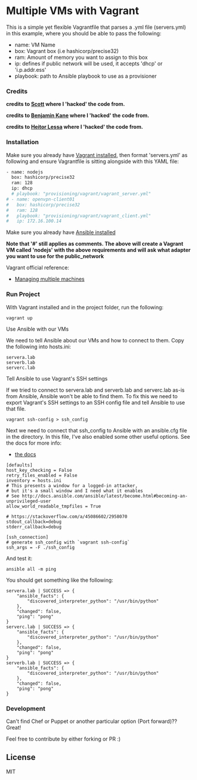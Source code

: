 # Multiple VMs with Vagrant

This is a simple yet flexible Vagrantfile that parses a .yml file (servers.yml) in this example, where you should be able to pass the following:

  - name: VM Name 
  - box: Vagrant box (i.e hashicorp/precise32)
  - ram: Amount of memory you want to assign to this box
  - ip: defines if public network will be used, it accepts 'dhcp' or 'i.p.addr.ess'
  - playbook: path to Ansible playbook to use as a provisioner

### Credits

**credits to [Scott](http://blog.scottlowe.org/2014/10/22/multi-machine-vagrant-with-yaml/) where I 'hacked' the code from.**

**credits to [Benjamin Kane](https://www.bbkane.com/blog/an-isolated-and-reproducible-ansible-and-vagrant-setup/) where I 'hacked' the code from.**

**credits to [Heitor Lessa](https://github.com/heitorlessa/vagrant-multiple-vms) where I 'hacked' the code from.**


### Installation

Make sure you already have [Vagrant installed](http://www.vagrantup.com/downloads.html), then format 'servers.yml' as following and ensure Vagrantfile is sitting alongside with this YAML file:

```sh
- name: nodejs
  box: hashicorp/precise32
  ram: 128
  ip: dhcp
  # playbook: "provisioning/vagrant/vagrant_server.yml"
# - name: openvpn-client01
#   box: hashicorp/precise32
#   ram: 128
#   playbook: "provisioning/vagrant/vagrant_client.yml"
#   ip: 172.16.100.14
```

Make sure you already have [Ansible installed](https://docs.ansible.com/ansible/latest/installation_guide/intro_installation.html)

**Note that '#' still applies as comments. The above will create a Vagrant VM called 'nodejs' with the above requirements and will ask what adapter you want to use for the public_network**

Vagrant official reference:

* [Managing multiple machines](http://docs.vagrantup.com/v2/multi-machine/)


### Run Project

With Vagrant installed and in the project folder, run the following:

```
vagrant up
```

Use Ansible with our VMs

We need to tell Ansible about our VMs and how to connect to them. Copy the following into hosts.ini:
```
servera.lab
serverb.lab
serverc.lab
```

Tell Ansible to use Vagrant's SSH settings

If we tried to connect to servera.lab and serverb.lab and serverc.lab as-is from Ansible, Ansible won't be able to find them. To fix this we need to export Vagrant's SSH settings to an SSH config file and tell Ansible to use that file.

```
vagrant ssh-config > ssh_config
```

Next we need to connect that ssh_config to Ansible with an ansible.cfg file in the directory. In this file, I've also enabled some other useful options. See the docs for more info:

* [the docs](http://docs.ansible.com/ansible/latest/intro_configuration.html)

```
[defaults]
host_key_checking = False
retry_files_enabled = False
inventory = hosts.ini
# This presents a window for a logged-in attacker,
# but it's a small window and I need what it enables
# See http://docs.ansible.com/ansible/latest/become.html#becoming-an-unprivileged-user
allow_world_readable_tmpfiles = True

# https://stackoverflow.com/a/45086602/2958070
stdout_callback=debug
stderr_callback=debug

[ssh_connection]
# generate ssh_config with `vagrant ssh-config`
ssh_args = -F ./ssh_config

```
And test it: 
```
ansible all -m ping
```

You should get something like the following:

```
servera.lab | SUCCESS => {
    "ansible_facts": {
        "discovered_interpreter_python": "/usr/bin/python"
    },
    "changed": false,
    "ping": "pong"
}
serverc.lab | SUCCESS => {
    "ansible_facts": {
        "discovered_interpreter_python": "/usr/bin/python"
    },
    "changed": false,
    "ping": "pong"
}
serverb.lab | SUCCESS => {
    "ansible_facts": {
        "discovered_interpreter_python": "/usr/bin/python"
    },
    "changed": false,
    "ping": "pong"
}
```

### Development

Can't find Chef or Puppet or another particular option (Port forward)?? Great! 

Feel free to contribute by either forking or PR :)

License
----
MIT
